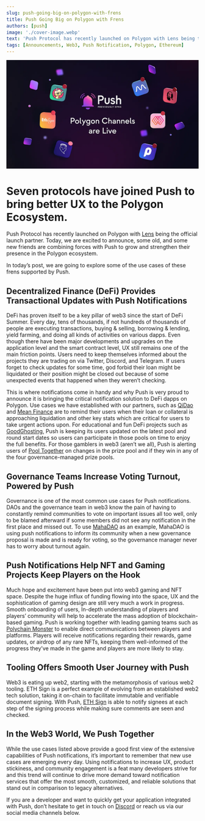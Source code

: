 ```yaml
---
slug: push-going-big-on-polygon-with-frens
title: Push Going Big on Polygon with Frens
authors: [push]
image: './cover-image.webp'
text: 'Push Protocol has recently launched on Polygon with Lens being the official launch partner. Today, we are excited to announce, some old, and some new friends are combining forces with Push to grow and strengthen their presence in the Polygon ecosystem.'
tags: [Announcements, Web3, Push Notification, Polygon, Ethereum]
---
```


![Cover image of Push Going Big on Polygon with Frens](./cover-image.webp)

<!--truncate-->

<!--customheaderpoint-->

# Seven protocols have joined Push to bring better UX to the Polygon Ecosystem.<br/>

Push Protocol has recently launched on Polygon with [Lens](https://medium.com/push-protocol/push-and-lens-powering-ux-with-notifications-and-aaves-lens-85828638e691) being the official launch partner. Today, we are excited to announce, some old, and some new friends are combining forces with Push to grow and strengthen their presence in the Polygon ecosystem.

In today’s post, we are going to explore some of the use cases of these frens supported by Push.

## Decentralized Finance (DeFi) Provides Transactional Updates with Push Notifications

DeFi has proven itself to be a key pillar of web3 since the start of DeFi Summer. Every day, tens of thousands, if not hundreds of thousands of people are executing transactions, buying & selling, borrowing & lending, yield farming, and doing all kinds of activities on various dapps. Even though there have been major developments and upgrades on the application level and the smart contract level, UX still remains one of the main friction points. Users need to keep themselves informed about the projects they are trading on via Twitter, Discord, and Telegram. If users forget to check updates for some time, god forbid their loan might be liquidated or their position might be closed out because of some unexpected events that happened when they weren’t checking.

This is where notifications come in handy and why Push is very proud to announce it is bringing the critical notification solution to DeFi dapps on Polygon. Use cases we have established with our partners, such as [QiDao](https://app.push.org/#/channels?channel=0x994909594Ef6c80cE8d9C85Ad30AeC696E10f73E) and [Mean Finance](https://app.push.org/#/channels?channel=0x2f5ccA6f594118ef54f4157927A323BaA982Fd78) are to remind their users when their loan or collateral is approaching liquidation and other key stats which are critical for users to take urgent actions upon. For educational and fun DeFi projects such as [GoodGhosting](https://app.push.org/#/channels?channel=0xe8381F84a32A4C2B08c328BfF68c0E889a34F255), Push is keeping its users updated on the latest pool and round start dates so users can participate in those pools on time to enjoy the full benefits. For those gamblers in web3 (aren’t we all), Push is alerting users of [Pool Together](https://app.push.org/#/channels?channel=0xdc0964aaacE97CF4E7476B4EEbC924730E524ade) on changes in the prize pool and if they win in any of the four governance-managed prize pools.

## Governance Teams Increase Voting Turnout, Powered by Push

Governance is one of the most common use cases for Push notifications. DAOs and the governance team in web3 know the pain of having to constantly remind communities to vote on important issues all too well, only to be blamed afterward if some members did not see any notification in the first place and missed out. To use [MahaDAO](https://app.push.org/#/channels?channel=0x64A971F0D01b3555Ac60B9Bd151d5B7A75cf12Fd) as an example, MahaDAO is using push notifications to inform its community when a new governance proposal is made and is ready for voting, so the governance manager never has to worry about turnout again.

## Push Notifications Help NFT and Gaming Projects Keep Players on the Hook

Much hope and excitement have been put into web3 gaming and NFT space. Despite the huge influx of funding flowing into the space, UX and the sophistication of gaming design are still very much a work in progress. Smooth onboarding of users, In-depth understanding of players and players’ community will help to accelerate the mass adoption of blockchain-based gaming. Push is working together with leading gaming teams such as [Polychain Monster](https://app.push.org/#/channels?channel=0x27F68B2C092DB48928D70EA781F7dE8B844ad07B) to enable direct communications between players and platforms. Players will receive notifications regarding their rewards, game updates, or airdrop of any rare NFTs, keeping them well-informed of the progress they’ve made in the game and players are more likely to stay.

## Tooling Offers Smooth User Journey with Push

Web3 is eating up web2, starting with the metamorphosis of various web2 tooling. ETH Sign is a perfect example of evolving from an established web2 tech solution, taking it on-chain to facilitate immutable and verifiable document signing. With Push, [ETH Sign](https://app.push.org/#/channels?channel=0x77f319B1d9c43a8B729399f81515166632100744) is able to notify signees at each step of the signing process while making sure comments are seen and checked.

## In the Web3 World, We Push Together

While the use cases listed above provide a good first view of the extensive capabilities of Push notifications, it’s important to remember that new use cases are emerging every day. Using notifications to increase UX, product stickiness, and community engagement is a feat many developers strive for and this trend will continue to drive more demand toward notification services that offer the most smooth, customized, and reliable solutions that stand out in comparison to legacy alternatives.

If you are a developer and want to quickly get your application integrated with Push, don’t hesitate to get in touch on [Discord](https://discord.gg/pushprotocol) or reach us via our social media channels below.
